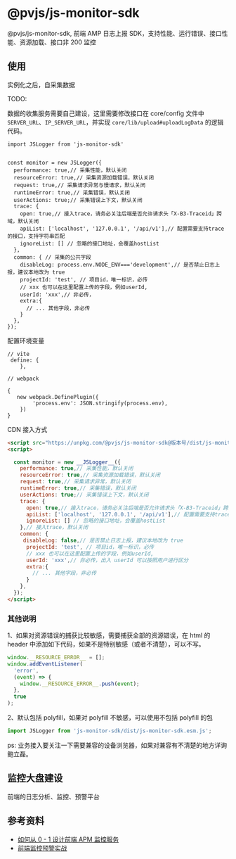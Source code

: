 # @pvjs/js-monitor-sdk

@pvjs/js-monitor-sdk, 前端 AMP 日志上报 SDK，支持性能、运行错误、接口性能、资源加载、接口非 200 监控

## 使用

实例化之后，自采集数据

TODO:

数据的收集服务需要自己建设，这里需要修改接口在 core/config 文件中 `SERVER_URL`、`IP_SERVER_URL`，并实现 `core/lib/upload#uploadLogData` 的逻辑代码。

```JS
import JSLogger from 'js-monitor-sdk'


const monitor = new JSLogger({
  performance: true,// 采集性能，默认关闭
  resourceError: true,// 采集资源加载错误，默认关闭
  request: true,// 采集请求异常与慢请求，默认关闭
  runtimeError: true,// 采集错误，默认关闭
  userActions: true;// 采集错误上下文，默认关闭
  trace: {
    open: true,// 接入trace，请务必关注后端是否允许请求头「X-B3-Traceid」跨域，默认关闭
    apiList: ['localhost', '127.0.0.1', '/api/v1'],// 配置需要支持trace的接口，支持字符串匹配
    ignoreList: [] // 忽略的接口地址，会覆盖hostList
  },
  common: { // 采集的公共字段
    disableLog: process.env.NODE_ENV==='development',// 是否禁止日志上报，建议本地改为 true
    projectId: 'test', // 项目id，唯一标识，必传
    // xxx 也可以在这里配置上传的字段，例如userId,
    userId: 'xxx',// 非必传，
    extra:{
      // ... 其他字段，非必传
    }
  },
});

```

配置环境变量

```JS
// vite
 define: {
    },

// webpack

{
   new webpack.DefinePlugin({
        'process.env': JSON.stringify(process.env),
    })
}

```

CDN 接入方式

```html
<script src="https://unpkg.com/@pvjs/js-monitor-sdk@版本号/dist/js-monitor-sdk.umd.js"></script>
<script>

  const monitor = new __JSLogger__({
    performance: true,// 采集性能，默认关闭
    resourceError: true,// 采集资源加载错误，默认关闭
    request: true,// 采集请求异常，默认关闭
    runtimeError: true,// 采集错误，默认关闭
    userActions: true;// 采集错误上下文，默认关闭
    trace: {
      open: true,// 接入trace，请务必关注后端是否允许请求头「X-B3-Traceid」跨域
      apiList: ['localhost', '127.0.0.1', '/api/v1'],// 配置需要支持trace的接口，支持字符串匹配
      ignoreList: [] // 忽略的接口地址，会覆盖hostList
    },// 接入trace，默认关闭
    common: {
     disableLog: false,// 是否禁止日志上报，建议本地改为 true
      projectId: 'test', // 项目id，唯一标识，必传
      // xxx 也可以在这里配置上传的字段，例如userId,
      userId: 'xxx',// 非必传，出入 userId 可以按照用户进行区分
      extra:{
        // ... 其他字段，非必传
      }
    },
  });
</script>
```

### 其他说明

1、如果对资源错误的捕获比较敏感，需要捕获全部的资源错误，在 html 的 header 中添加如下代码，如果不是特别敏感（或者不清楚），可以不写。

```js
window.__RESOURCE_ERROR__ = [];
window.addEventListener(
  'error',
  (event) => {
    window.__RESOURCE_ERROR__.push(event);
  },
  true
);
```

2、默认包括 polyfill，如果对 polyfill 不敏感，可以使用不包括 polyfill 的包

```js
import JSLogger from 'js-monitor-sdk/dist/js-monitor-sdk.esm.js';
```

ps: 业务接入要关注一下需要兼容的设备浏览器，如果对兼容有不清楚的地方详询鲍立磊。

## 监控大盘建设

前端的日志分析、监控、预警平台

## 参考资料

- [如何从 0 - 1 设计前端 APM 监控服务](https://zhuanlan.zhihu.com/p/584948647)
- [前端监控预警实战](https://zhuanlan.zhihu.com/p/514786984)
